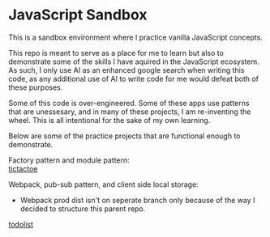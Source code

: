 # JavaScript Sandbox

This is a sandbox environment where I practice vanilla JavaScript concepts.

This repo is meant to serve as a place for me to learn but also to demonstrate
some of the skills I have aquired in the JavaScript ecosystem. As such, I only use AI
as an enhanced google search when writing this code, as any additional use of AI to
write code for me would defeat both of these purposes.

Some of this code is over-engineered. Some of these apps use patterns that are 
unessesary, and in many of these projects, I am re-inventing the wheel. This is
all intentional for the sake of my own learning.

Below are some of the practice projects that are functional enough to demonstrate.

Factory pattern and module pattern:  
[tictactoe](https://tanner-denti.github.io/javascript-sandbox/factory-module-patterns/)

Webpack, pub-sub pattern, and client side local storage:
- Webpack prod dist isn't on seperate branch only because of the way I decided to structure this parent repo.  

[todolist](https://tanner-denti.github.io/javascript-sandbox/webpack-project-local-storage/dist/)  
